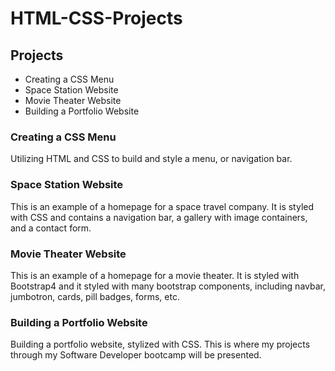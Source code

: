 # HTML-CSS-Projects

## Projects
  - Creating a CSS Menu
  - Space Station Website
  - Movie Theater Website
  - Building a Portfolio Website
 
### Creating a CSS Menu
Utilizing HTML and CSS to build and style a menu, or navigation bar.

### Space Station Website
This is an example of a homepage for a space travel company. It is styled with CSS and contains a navigation bar, a gallery with image containers, and a contact form.

### Movie Theater Website
This is an example of a homepage for a movie theater. It is styled with Bootstrap4 and it styled with many bootstrap components, including navbar, jumbotron, cards, pill badges, forms, etc.

### Building a Portfolio Website
Building a portfolio website, stylized with CSS. This is where my projects through my Software Developer bootcamp will be presented.
